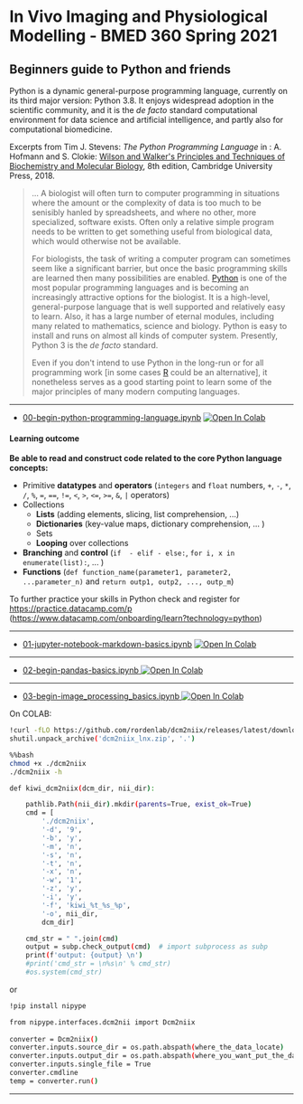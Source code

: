 # In Vivo Imaging and Physiological Modelling - BMED 360 Spring 2021


## Beginners guide to Python and friends

Python is a dynamic general-purpose programming language, currently on its third major version: Python 3.8. It enjoys widespread adoption in the scientific community, and it is the *de facto* standard computational environment for data science and artificial intelligence, and partly also for computational biomedicine.

Excerpts from Tim J. Stevens: _The Python Programming Language_ in : A. Hofmann and S. Clokie: [Wilson and Walker's Principles and Techniques of Biochemistry and Molecular Biology](https://www.cambridge.org/core/books/wilson-and-walkers-principles-and-techniques-of-biochemistry-and-molecular-biology/2159004E019DDD87C0A97EE8DB72B79F), 8th edition, Cambridge University Press, 2018.


> ... A biologist will often turn to computer programming in situations where the amount or the complexity of data is too much to be senisibly hanled by spreadsheets, and where no other, more specialized, software exists. Often only a relative simple program needs to be written to get something useful from biological data, which would otherwise not be available.
>
> For biologists, the task of writing a computer program can sometimes seem like a significant barrier, but once the basic programming skills are learned then many possibilities are enabled. [Python](https://www.python.org) is one of the most popular programming languages and is becoming an increasingly attractive options for the biologist. It is a high-level, general-purpose language that is well supported and relatively easy to learn. Also, it has a large number of eternal modules, including many related to mathematics, science and biology. Python is easy to install and runs on almost all kinds of computer system. Presently, Python 3 is the _de facto_ standard.
>
> Even if you don't intend to use Python in the long-run or for all programming work [in some cases [R](https://www.r-project.org) could be an alternative], it nonetheless serves as a good starting point to learn some of the major principles of many modern computing languages.
> 

----------------------

- [00-begin-python-programming-language.ipynb](https://nbviewer.jupyter.org/github/computational-medicine/BMED360-2021/blob/main/Lab0-beginners-guide/00-begin-python-programming-language.ipynb) <a href="https://colab.research.google.com/github/computational-medicine/BMED360-2021/blob/main/Lab0-beginners-guide/00-begin-python-programming-language.ipynb">
  <img src="https://colab.research.google.com/assets/colab-badge.svg" alt="Open In Colab"/>
</a>

#### Learning outcome

**Be able to read and construct code related to the core Python language concepts:**

- Primitive **datatypes** and **operators** (`integers` and `float` numbers, `+`, `-`, `*`, `/`, `%`, `=`, `==`, `!=`, `<`, `>`, `<=`, `>=`, `&`, `|` operators)
- Collections
  - **Lists** (adding elements, slicing, list comprehension,  ...)
  - **Dictionaries** (key-value maps, dictionary comprehension, ... )
  - Sets
  - **Looping** over collections
- **Branching** and **control** (`if  - elif - else:`,  `for i, x in enumerate(list):`, ... )
- **Functions** (`def function_name(parameter1, parameter2, ...parameter_n)` and `return outp1, outp2, ..., outp_m`)

To further practice your skills in Python check and register for https://practice.datacamp.com/p <br>(https://www.datacamp.com/onboarding/learn?technology=python)

------------------


- [01-jupyter-notebook-markdown-basics.ipynb](https://nbviewer.jupyter.org/github/computational-medicine/BMED360-2021/blob/main/Lab0-beginners-guide/01-jupyter-notebook-markdown-basics.ipynb) <a href="https://colab.research.google.com/github/computational-medicine/BMED360-2021/blob/main/Lab0-beginners-guide/01-jupyter-notebook-markdown-basics.ipynb">
  <img src="https://colab.research.google.com/assets/colab-badge.svg" alt="Open In Colab"/>
</a>


-------------------

- [02-begin-pandas-basics.ipynb](https://nbviewer.jupyter.org/github/computational-medicine/BMED360-2021/blob/main/Lab0-beginners-guide/02-begin-pandas-basics.ipynb)<a href="https://colab.research.google.com/github/computational-medicine/BMED360-2021/blob/main/Lab0-beginners-guide/02-begin-pandas-basics.ipynb">
  <img src="https://colab.research.google.com/assets/colab-badge.svg" alt="Open In Colab"/>
</a>

-------------------

- [03-begin-image_processing_basics.ipynb](https://nbviewer.jupyter.org/github/computational-medicine/BMED360-2021/blob/main/Lab0-beginners-guide/03-begin-image_processing_basics.ipynb)<a href="https://colab.research.google.com/github/computational-medicine/BMED360-2021/blob/main/Lab0-beginners-guide/03-begin-image_processing_basics.ipynb">
  <img src="https://colab.research.google.com/assets/colab-badge.svg" alt="Open In Colab"/>
</a>


On COLAB:

```bash
!curl -fLO https://github.com/rordenlab/dcm2niix/releases/latest/download/dcm2niix_lnx.zip
shutil.unpack_archive('dcm2niix_lnx.zip', '.')

%%bash
chmod +x ./dcm2niix
./dcm2niix -h

def kiwi_dcm2niix(dcm_dir, nii_dir):

    pathlib.Path(nii_dir).mkdir(parents=True, exist_ok=True)
    cmd = [
        './dcm2niix',
        '-d', '9',
        '-b', 'y',
        '-m', 'n',
        '-s', 'n',
        '-t', 'n',
        '-x', 'n',
        '-w', '1',
        '-z', 'y',
        '-i', 'y',
        '-f', 'kiwi_%t_%s_%p', 
        '-o', nii_dir,
        dcm_dir]

    cmd_str = " ".join(cmd)
    output = subp.check_output(cmd)  # import subprocess as subp
    print(f'output: {output} \n')
    #print('cmd_str = \n%s\n' % cmd_str)
    #os.system(cmd_str)
```
or
```bash
!pip install nipype

from nipype.interfaces.dcm2nii import Dcm2niix
 
converter = Dcm2niix()
converter.inputs.source_dir = os.path.abspath(where_the_data_locate)
converter.inputs.output_dir = os.path.abspath(where_you_want_put_the_data_into)
converter.inputs.single_file = True
converter.cmdline
temp = converter.run()
``` 
------

